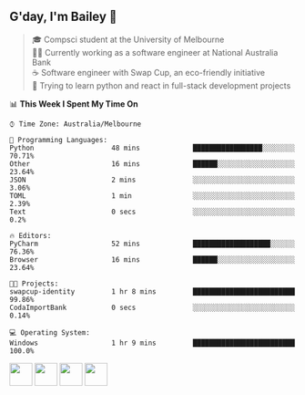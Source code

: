 ## G'day, I'm Bailey 👋

> 🎓 Compsci student at the University of Melbourne <br>
> 👨‍💻 Currently working as a software engineer at National Australia Bank <br>
> ☕️ Software engineer with Swap Cup, an eco-friendly initiative <br>
> 🌱 Trying to learn python and react in full-stack development projects

<!--START_SECTION:waka-->
📊 **This Week I Spent My Time On** 

```text
⌚︎ Time Zone: Australia/Melbourne

💬 Programming Languages: 
Python                   48 mins             █████████████████░░░░░░░░   70.71% 
Other                    16 mins             ██████░░░░░░░░░░░░░░░░░░░   23.64% 
JSON                     2 mins              ░░░░░░░░░░░░░░░░░░░░░░░░░   3.06% 
TOML                     1 min               ░░░░░░░░░░░░░░░░░░░░░░░░░   2.39% 
Text                     0 secs              ░░░░░░░░░░░░░░░░░░░░░░░░░   0.2%

🔥 Editors: 
PyCharm                  52 mins             ███████████████████░░░░░░   76.36% 
Browser                  16 mins             ██████░░░░░░░░░░░░░░░░░░░   23.64%

🐱‍💻 Projects: 
swapcup-identity         1 hr 8 mins         █████████████████████████   99.86% 
CodaImportBank           0 secs              ░░░░░░░░░░░░░░░░░░░░░░░░░   0.14%

💻 Operating System: 
Windows                  1 hr 9 mins         █████████████████████████   100.0%

```


<!--END_SECTION:waka-->

[<img height="40px" src="https://img.icons8.com/ios-filled/2x/linkedin.png">](https://linkedin.com/in/baileybutler1)
[<img height="40px" src="https://img.icons8.com/ios-filled/2x/github.png">](https://github.com/baely)
[<img height="40px" src="https://img.icons8.com/ios-filled/2x/salesforce.png">](https://trailblazer.me/id/baileybutler)
[<img height="40px" src="https://img.icons8.com/ios-filled/2x/instagram.png">](https://instagram.com/bae1y)
